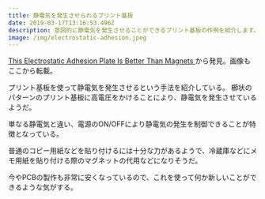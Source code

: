 ```yaml
---
title: 静電気を発生させられるプリント基板
date: 2019-03-17T13:16:53.496Z
description: 意図的に静電気を発生させることができるプリント基板の作例を紹介します。
image: /img/electrostatic-adhesion.jpeg
---
```

[This Electrostatic Adhesion Plate Is Better Than Magnets](https://blog.hackster.io/this-electrostatic-adhesion-plate-is-better-than-magnets-2dd84b713a97)から発見。画像もここから転載。

プリント基板を使って静電気を発生させるという手法を紹介している。
櫛状のパターンのプリント基板に高電圧をかけることにより、静電気を発生させているようだ。

単なる静電気と違い、電源のON/OFFにより静電気の発生を制御できることが特徴となっている。

普通のコピー用紙などを貼り付けるには十分な力があるようで、冷蔵庫などにメモ用紙を貼り付ける際のマグネットの代用などになりそうだ。

今やPCBの製作も非常に安くなっているので、これを使って何か新しいことができるような気がする。
